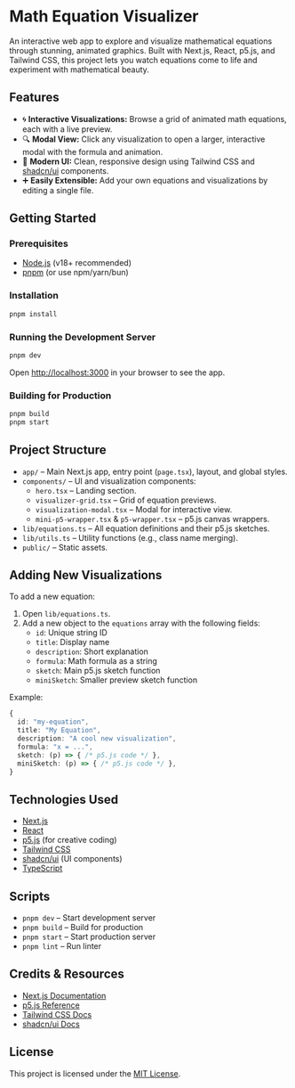 # Math Equation Visualizer

An interactive web app to explore and visualize mathematical equations through stunning, animated graphics. Built with Next.js, React, p5.js, and Tailwind CSS, this project lets you watch equations come to life and experiment with mathematical beauty.

## Features

- 🌀 **Interactive Visualizations:** Browse a grid of animated math equations, each with a live preview.
- 🔍 **Modal View:** Click any visualization to open a larger, interactive modal with the formula and animation.
- 🎨 **Modern UI:** Clean, responsive design using Tailwind CSS and [shadcn/ui](https://ui.shadcn.com/) components.
- ➕ **Easily Extensible:** Add your own equations and visualizations by editing a single file.

## Getting Started

### Prerequisites

- [Node.js](https://nodejs.org/) (v18+ recommended)
- [pnpm](https://pnpm.io/) (or use npm/yarn/bun)

### Installation

```bash
pnpm install
```

### Running the Development Server

```bash
pnpm dev
```

Open [http://localhost:3000](http://localhost:3000) in your browser to see the app.

### Building for Production

```bash
pnpm build
pnpm start
```

## Project Structure

- `app/` – Main Next.js app, entry point (`page.tsx`), layout, and global styles.
- `components/` – UI and visualization components:
  - `hero.tsx` – Landing section.
  - `visualizer-grid.tsx` – Grid of equation previews.
  - `visualization-modal.tsx` – Modal for interactive view.
  - `mini-p5-wrapper.tsx` & `p5-wrapper.tsx` – p5.js canvas wrappers.
- `lib/equations.ts` – All equation definitions and their p5.js sketches.
- `lib/utils.ts` – Utility functions (e.g., class name merging).
- `public/` – Static assets.

## Adding New Visualizations

To add a new equation:

1. Open `lib/equations.ts`.
2. Add a new object to the `equations` array with the following fields:
   - `id`: Unique string ID
   - `title`: Display name
   - `description`: Short explanation
   - `formula`: Math formula as a string
   - `sketch`: Main p5.js sketch function
   - `miniSketch`: Smaller preview sketch function

Example:

```ts
{
  id: "my-equation",
  title: "My Equation",
  description: "A cool new visualization",
  formula: "x = ...",
  sketch: (p) => { /* p5.js code */ },
  miniSketch: (p) => { /* p5.js code */ },
}
```

## Technologies Used

- [Next.js](https://nextjs.org/)
- [React](https://react.dev/)
- [p5.js](https://p5js.org/) (for creative coding)
- [Tailwind CSS](https://tailwindcss.com/)
- [shadcn/ui](https://ui.shadcn.com/) (UI components)
- [TypeScript](https://www.typescriptlang.org/)

## Scripts

- `pnpm dev` – Start development server
- `pnpm build` – Build for production
- `pnpm start` – Start production server
- `pnpm lint` – Run linter

## Credits & Resources

- [Next.js Documentation](https://nextjs.org/docs)
- [p5.js Reference](https://p5js.org/reference/)
- [Tailwind CSS Docs](https://tailwindcss.com/docs)
- [shadcn/ui Docs](https://ui.shadcn.com/docs)

## License

This project is licensed under the [MIT License](LICENSE).

